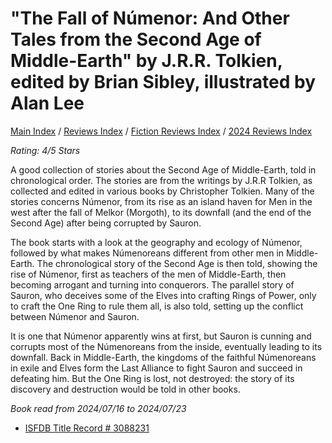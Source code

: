 # "The Fall of Númenor: And Other Tales from the Second Age of Middle-Earth" by J.R.R. Tolkien, edited by Brian Sibley, illustrated by Alan Lee

[Main Index](../../../README.md) / [Reviews Index](../../README.md) / [Fiction Reviews Index](../README.md) / [2024 Reviews Index](README.md)

*Rating: 4/5 Stars*

A good collection of stories about the Second Age of Middle-Earth, told in chronological order. The stories are from the writings by J.R.R Tolkien, as collected and edited in various books by Christopher Tolkien. Many of the stories concerns Númenor, from its rise as an island haven for Men in the west after the fall of Melkor (Morgoth), to its downfall (and the end of the Second Age) after being corrupted by Sauron.

The book starts with a look at the geography and ecology of Númenor, followed by what makes Númenoreans different from other men in Middle-Earth. The chronological story of the Second Age is then told, showing the rise of Númenor, first as teachers of the men of Middle-Earth, then becoming arrogant and turning into conquerors. The parallel story of Sauron, who deceives some of the Elves into crafting Rings of Power, only to craft the One Ring to rule them all, is also told, setting up the conflict between Númenor and Sauron.

It is one that Númenor apparently wins at first, but Sauron is cunning and corrupts most of the Númenoreans from the inside, eventually leading to its downfall. Back in Middle-Earth, the kingdoms of the faithful Númenoreans in exile and Elves form the Last Alliance to fight Sauron and succeed in defeating him. But the One Ring is lost, not destroyed: the story of its discovery and destruction would be told in other books.

*Book read from 2024/07/16 to 2024/07/23*

- [ISFDB Title Record # 3088231](https://www.isfdb.org/cgi-bin/title.cgi?3088231)
